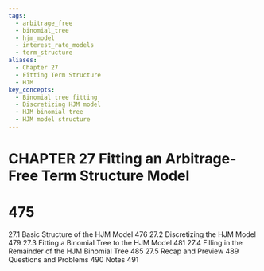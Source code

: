 ```yaml
---
tags:
  - arbitrage_free
  - binomial_tree
  - hjm_model
  - interest_rate_models
  - term_structure
aliases:
  - Chapter 27
  - Fitting Term Structure
  - HJM
key_concepts:
  - Binomial tree fitting
  - Discretizing HJM model
  - HJM binomial tree
  - HJM model structure
---
```


# CHAPTER 27 Fitting an Arbitrage-Free Term Structure Model

# 475

27.1 Basic Structure of the HJM Model 476
27.2 Discretizing the HJM Model 479
27.3 Fitting a Binomial Tree to the HJM Model 481
27.4 Filling in the Remainder of the HJM Binomial Tree 485
27.5 Recap and Preview 489
Questions and Problems 490
Notes 491
